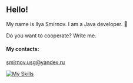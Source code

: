 ## Hello! 
My name is Ilya Smirnov.
I am a Java developer. 👋

Do you want to cooperate? Write me. 
#### My contacts:
smirnov.usg@yandex.ru

[![My Skills](https://skillicons.dev/icons?i=java,postgres,git,github,maven,hibernate,docker,spring,idea&theme=light)](https://skillicons.dev)

<!--
**pLumbum82j/pLumbum82j** is a ✨ _special_ ✨ repository because its `README.md` (this file) appears on your GitHub profile.

Here are some ideas to get you started:

- 🔭 I’m currently working on ...
- 🌱 I’m currently learning ...
- 👯 I’m looking to collaborate on ...
- 🤔 I’m looking for help with ...
- 💬 Ask me about ...
- 📫 How to reach me: ...
- 😄 Pronouns: ...
- ⚡ Fun fact: ...
-->
